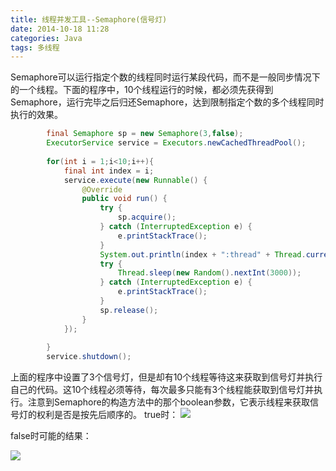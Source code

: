 ```yaml
---
title: 线程并发工具--Semaphore(信号灯)
date: 2014-10-18 11:28
categories: Java
tags: 多线程
---
```

Semaphore可以运行指定个数的线程同时运行某段代码，而不是一般同步情况下的一个线程。下面的程序中，10个线程运行的时候，都必须先获得到Semaphore，运行完毕之后归还Semaphore，达到限制指定个数的多个线程同时执行的效果。
```java
		final Semaphore sp = new Semaphore(3,false);
		ExecutorService service = Executors.newCachedThreadPool();
		
		for(int i = 1;i<10;i++){
			final int index = i;
			service.execute(new Runnable() {
				@Override
				public void run() {
					try {
						sp.acquire();
					} catch (InterruptedException e) {
						e.printStackTrace();
					}
					System.out.println(index + ":thread" + Thread.currentThread().getName() + " get the  Semaphore,Semaphore left:" + sp.availablePermits());
					try {
						Thread.sleep(new Random().nextInt(3000));
					} catch (InterruptedException e) {
						e.printStackTrace();
					}
					sp.release();
				}
			});
			
		}
		service.shutdown();

```

上面的程序中设置了3个信号灯，但是却有10个线程等待这来获取到信号灯并执行自己的代码。这10个线程必须等待，每次最多只能有3个线程能获取到信号灯并执行。注意到Semaphore的构造方法中的那个boolean参数，它表示线程来获取信号灯的权利是否是按先后顺序的。
true时：
![](http://img.blog.csdn.net/20141018112528466?watermark/2/text/aHR0cDovL2Jsb2cuY3Nkbi5uZXQvaW1odXFpYW8=/font/5a6L5L2T/fontsize/400/fill/I0JBQkFCMA==/dissolve/70/gravity/SouthEast)


false时可能的结果：

![](http://img.blog.csdn.net/20141018112223171?watermark/2/text/aHR0cDovL2Jsb2cuY3Nkbi5uZXQvaW1odXFpYW8=/font/5a6L5L2T/fontsize/400/fill/I0JBQkFCMA==/dissolve/70/gravity/SouthEast)


